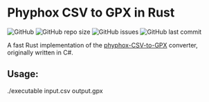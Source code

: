 # Phyphox CSV to GPX in Rust

![GitHub](https://img.shields.io/github/license/LuMarans30/phyphox-CSV-to-GPX-rust)
![GitHub repo size](https://img.shields.io/github/repo-size/LuMarans30/phyphox-CSV-to-GPX-rust)
![GitHub issues](https://img.shields.io/github/issues/LuMarans30/phyphox-CSV-to-GPX-rust)
![GitHub last commit](https://img.shields.io/github/last-commit/LuMarans30/phyphox-CSV-to-GPX-rust)

A fast Rust implementation of the [phyphox-CSV-to-GPX](https://github.com/LuMarans30/phyphox-CSV-to-GPX) converter, originally written in C#.

## Usage:

./executable input.csv output.gpx

